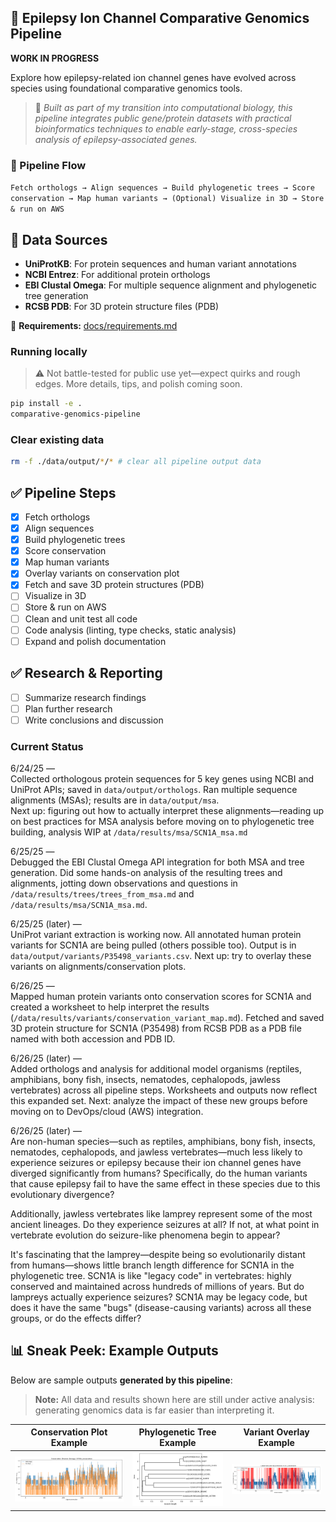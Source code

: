 ## 🧬 Epilepsy Ion Channel Comparative Genomics Pipeline

**WORK IN PROGRESS**

Explore how epilepsy-related ion channel genes have evolved across species using foundational comparative genomics tools.

> 🧪 *Built as part of my transition into computational biology, this pipeline integrates public gene/protein datasets with practical bioinformatics techniques to enable early-stage, cross-species analysis of epilepsy-associated genes.*

### 🚀 Pipeline Flow  
`Fetch orthologs → Align sequences → Build phylogenetic trees → Score conservation → Map human variants → (Optional) Visualize in 3D → Store & run on AWS`

## 🚦 Data Sources

- **UniProtKB**: For protein sequences and human variant annotations
- **NCBI Entrez**: For additional protein orthologs
- **EBI Clustal Omega**: For multiple sequence alignment and phylogenetic tree generation
- **RCSB PDB**: For 3D protein structure files (PDB)


📁 **Requirements:** [docs/requirements.md](docs/requirements.md)

### Running locally

> ⚠️ Not battle-tested for public use yet—expect quirks and rough edges. More details, tips, and polish coming soon.

```BASH
pip install -e .
comparative-genomics-pipeline
```

### Clear existing data

```BASH
rm -f ./data/output/*/* # clear all pipeline output data
```

## ✅ Pipeline Steps

- [x] Fetch orthologs
- [x] Align sequences
- [x] Build phylogenetic trees
- [x] Score conservation
- [x] Map human variants
- [x] Overlay variants on conservation plot
- [x] Fetch and save 3D protein structures (PDB)
- [ ] Visualize in 3D
- [ ] Store & run on AWS
- [ ] Clean and unit test all code
- [ ] Code analysis (linting, type checks, static analysis)
- [ ] Expand and polish documentation

## ✅ Research & Reporting

- [ ] Summarize research findings
- [ ] Plan further research
- [ ] Write conclusions and discussion

### Current Status

6/24/25 —  
Collected orthologous protein sequences for 5 key genes using NCBI and UniProt APIs; saved in `data/output/orthologs`.
Ran multiple sequence alignments (MSAs); results are in `data/output/msa`.  
Next up: figuring out how to actually interpret these alignments—reading up on best practices for MSA analysis before moving on to phylogenetic tree building, analysis WIP at `/data/results/msa/SCN1A_msa.md`

6/25/25 —  
Debugged the EBI Clustal Omega API integration for both MSA and tree generation. Did some hands-on analysis of the resulting trees and alignments, jotting down observations and questions in `/data/results/trees/trees_from_msa.md` and `/data/results/msa/SCN1A_msa.md`.

6/25/25 (later) —  
UniProt variant extraction is working now. All annotated human protein variants for SCN1A are being pulled (others possible too). Output is in `data/output/variants/P35498_variants.csv`. Next up: try to overlay these variants on alignments/conservation plots.

6/26/25 —  
Mapped human protein variants onto conservation scores for SCN1A and created a worksheet to help interpret the results (`/data/results/variants/conservation_variant_map.md`). Fetched and saved 3D protein structure for SCN1A (P35498) from RCSB PDB as a PDB file named with both accession and PDB ID.

6/26/25 (later) —  
Added orthologs and analysis for additional model organisms (reptiles, amphibians, bony fish, insects, nematodes, cephalopods, jawless vertebrates) across all pipeline steps. Worksheets and outputs now reflect this expanded set. Next: analyze the impact of these new groups before moving on to DevOps/cloud (AWS) integration.

6/26/25 (later) —  
Are non-human species—such as reptiles, amphibians, bony fish, insects, nematodes, cephalopods, and jawless vertebrates—much less likely to experience seizures or epilepsy because their ion channel genes have diverged significantly from humans? Specifically, do the human variants that cause epilepsy fail to have the same effect in these species due to this evolutionary divergence?

Additionally, jawless vertebrates like lamprey represent some of the most ancient lineages. Do they experience seizures at all? If not, at what point in vertebrate evolution do seizure-like phenomena begin to appear? 

It's fascinating that the lamprey—despite being so evolutionarily distant from humans—shows little branch length difference for SCN1A in the phylogenetic tree. SCN1A is like "legacy code" in vertebrates: highly conserved and maintained across hundreds of millions of years. But do lampreys actually experience seizures? SCN1A may be legacy code, but does it have the same "bugs" (disease-causing variants) across all these groups, or do the effects differ?

## 📊 Sneak Peek: Example Outputs

Below are sample outputs **generated by this pipeline**:

> **Note:** All data and results shown here are still under active analysis: generating genomics data is far easier than interpreting it. 

| Conservation Plot Example | Phylogenetic Tree Example | Variant Overlay Example |
|:------------------------:|:------------------------:|:----------------------:|
| ![Conservation](data/output/conservation/SCN1A_conservation_entropy.png) | ![Tree](data/output/trees/SCN1A.png) | ![Variants](data/output/variants/SCN1A_conservation_with_variants.png) |

